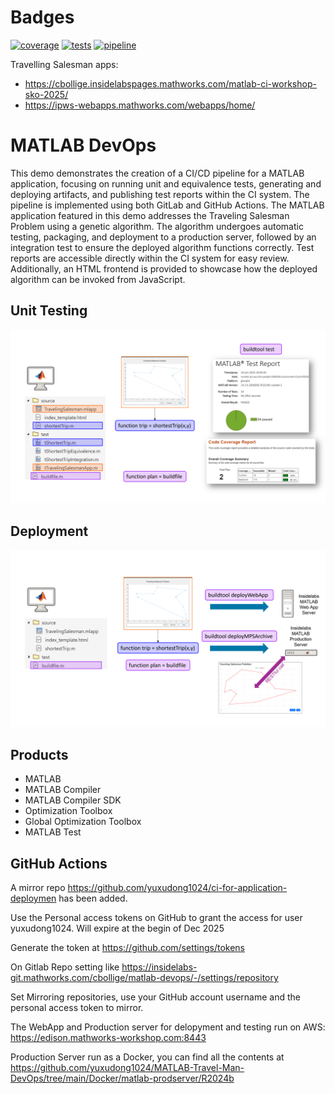 # Badges

[![coverage](https://cbollige.insidelabspages.mathworks.com/matlab-ci-workshop-sko-2025/coverageBadge.svg)](https://cbollige.insidelabspages.mathworks.com/matlab-ci-workshop-sko-2025/code-coverage/coverage.html)
[![tests](https://cbollige.insidelabspages.mathworks.com/matlab-ci-workshop-sko-2025/testBadge.svg)](https://cbollige.insidelabspages.mathworks.com/matlab-ci-workshop-sko-2025/test-reports/test-results.html)
[![pipeline](https://insidelabs-git.mathworks.com/cbollige/matlab-ci-workshop-sko-2025/badges/main/pipeline.svg)](https://insidelabs-git.mathworks.com/cbollige/matlab-ci-workshop-sko-2025/-/commits/main)

Travelling Salesman apps: 
- <https://cbollige.insidelabspages.mathworks.com/matlab-ci-workshop-sko-2025/>
- <https://ipws-webapps.mathworks.com/webapps/home/>

# MATLAB DevOps

This demo demonstrates the creation of a CI/CD pipeline for a MATLAB application, 
focusing on running unit and equivalence tests, generating and deploying artifacts, 
and publishing test reports within the CI system. 
The pipeline is implemented using both GitLab and GitHub Actions.
The MATLAB application featured in this demo addresses the Traveling Salesman 
Problem using a genetic algorithm. The algorithm undergoes automatic testing, 
packaging, and deployment to a production server, followed by an integration 
test to ensure the deployed algorithm functions correctly. Test reports are 
accessible directly within the CI system for easy review. 
Additionally, an HTML frontend is provided to showcase how the deployed 
algorithm can be invoked from JavaScript.

## Unit Testing
![Unit Testing](assets/testing.png)

## Deployment
![Application Deployment](assets/deployment.png)

## Products
- MATLAB	
- MATLAB Compiler
- MATLAB Compiler SDK
- Optimization Toolbox
- Global Optimization Toolbox
- MATLAB Test

## GitHub Actions

A mirror repo https://github.com/yuxudong1024/ci-for-application-deploymen has been added.

Use the Personal access tokens on GitHub to grant the access for user yuxudong1024. Will expire at the begin of Dec 2025

Generate the token at https://github.com/settings/tokens

On Gitlab Repo setting like https://insidelabs-git.mathworks.com/cbollige/matlab-devops/-/settings/repository

Set Mirroring repositories, use your GitHub account username and the personal access token to mirror.

The WebApp and Production server for delopyment and testing run on AWS: https://edison.mathworks-workshop.com:8443

Production Server run as a Docker, you can find all the contents at https://github.com/yuxudong1024/MATLAB-Travel-Man-DevOps/tree/main/Docker/matlab-prodserver/R2024b
